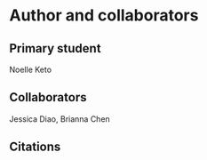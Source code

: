 Author and collaborators
========================

Primary student
---------------
Noelle Keto


Collaborators
-------------
Jessica Diao, Brianna Chen


Citations
---------

